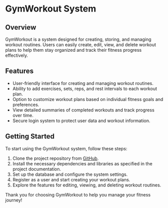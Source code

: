 # GymWorkout System

## Overview
GymWorkout is a system designed for creating, storing, and managing workout routines. Users can easily create, edit, view, and delete workout plans to help them stay organized and track their fitness progress effectively.

## Features
- User-friendly interface for creating and managing workout routines.
- Ability to add exercises, sets, reps, and rest intervals to each workout plan.
- Option to customize workout plans based on individual fitness goals and preferences.
- View detailed summaries of completed workouts and track progress over time.
- Secure login system to protect user data and workout information.

## Getting Started
To start using the GymWorkout system, follow these steps:
1. Clone the project repository from [GitHub](https://github.com/gymworkout).
2. Install the necessary dependencies and libraries as specified in the project documentation.
3. Set up the database and configure the system settings.
4. Register as a user and start creating your workout plans.
5. Explore the features for editing, viewing, and deleting workout routines.

Thank you for choosing GymWorkout to help you manage your fitness journey!
